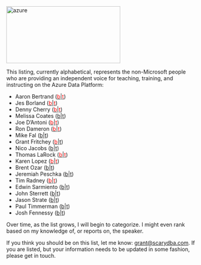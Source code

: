 <img class="alignnone size-medium wp-image-3084" src="http://www.scarydba.com/wp-content/uploads/2016/03/azure-300x150.jpg" alt="azure" width="300" height="150" />

This listing, currently alphabetical, represents the non-Microsoft people who are providing an independent voice for teaching, training, and instructing on the Azure Data Platform:

- Aaron Bertrand (<a href="http://sqlperformance.com/author/abertrand"><span style="color: #ff0000;">b</span></a>|<a href="https://twitter.com/AaronBertrand"><span style="color: #ff0000;">t</span></a>)
- Jes Borland (<a href="http://blogs.lessthandot.com/index.php/author/grrlgeek/"><span style="color: #ff0000;">b</span></a>|<a href="https://twitter.com/grrl_geek"><span style="color: #ff0000;">t</span></a>)
- Denny Cherry (<a href="http://mrdenny.com/"><span style="color: #ff0000;">b</span></a>|<a href="http://www.twitter.com/mrdenny"><span style="color: #ff0000;">t</span></a>)
- Melissa Coates (<a href="http://www.sqlchick.com/">b</a>|<a href="https://twitter.com/SQLChick">t</a>)
- Joe D’Antoni (<a href="https://joeydantoni.com/"><span style="color: #ff0000;">b</span></a>|<a href="https://twitter.com/jdanton"><span style="color: #ff0000;">t</span></a>)
- Ron Dameron (<a href="http://www.ronalddameron.com/"><span style="color: #ff0000;">b</span></a>|<a href="https://twitter.com/RonDBA"><span style="color: #ff0000;">t</span></a>)
- Mike Fal (<a href="http://www.mikefal.net/">b</a>|<a href="https://twitter.com/Mike_Fal">t</a>)
- Grant Fritchey (<a href="http://scarydba.com"><span style="color: #ff0000;">b</span></a>|<a href="http://twitter.com/gfritchey">t</a>)
- Nico Jacobs (<a href="http://www.u2u.be/Blogs">b</a>|<a href="http://twitter.com/SQLWaldorf">t</a>)
- Thomas LaRock (<a href="http://thomaslarock.com/blog/"><span style="color: #ff0000;">b</span></a>|<a href="http://www.twitter.com/sqlrockstar"><span style="color: #ff0000;">t</span></a>)
- Karen Lopez (<a href="http://www.datamodel.com/index.php/category/blog/"><span style="color: #ff0000;">b</span></a>|<a href="https://twitter.com/datachick"><span style="color: #ff0000;">t</span></a>)
- Brent Ozar (<a href="http://brentozar.com">b</a>|<a href="https://twitter.com/brento">t</a>)
- Jeremiah Peschka (<a href="http://facility9.com/">b</a>|<a href="https://twitter.com/peschkaj">t</a>)
- Tim Radney (<a href="http://timradney.com/"><span style="color: #ff0000;">b</span></a>|<a href="https://twitter.com/tradney"><span style="color: #ff0000;">t</span></a>)
- Edwin Sarmiento (<a href="http://www.edwinmsarmiento.com/">b</a>|<a href="https://twitter.com/EdwinMSarmiento">t</a>)
- John Sterrett (<a href="http://johnsterrett.com/">b</a>|<a href="https://twitter.com/johnsterrett">t</a>)
- Jason Strate (<a href="http://www.jasonstrate.com/">b</a>|<a href="https://twitter.com/stratesql">t</a>)
- Paul Timmerman (<a href="http://blogs.lessthandot.com/index.php/author/mndba/">b</a>|<a href="https://twitter.com/mnDBA">t</a>)
- Josh Fennessy (<a href="http://www.joshuafennessy.com">b</a>|<a href="https://twitter.com/joshuafennessy">t</a>)

Over time, as the list grows, I will begin to categorize. I might even rank based on my knowledge of, or reports on, the speaker.

If you think you should be on this list, let me know: grant@scarydba.com. If you are listed, but your information needs to be updated in some fashion, please get in touch.
